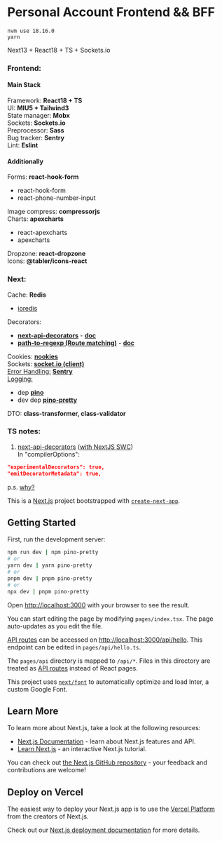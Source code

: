 # Personal Account Frontend && BFF

```
nvm use 18.16.0
yarn
```

Next13 + React18 + TS + Sockets.io

### Frontend:
#### Main Stack<br />
Framework: <b>React18 + TS</b><br/>
UI: <b>MIU5 + Tailwind3</b><br/>
State manager: <b>Mobx</b><br/>
Sockets: <b>Sockets.io</b><br/>
Preprocessor: <b>Sass</b><br/>
Bug tracker: <b>Sentry</b><br/>
Lint: <b>Eslint</b><br>

#### Additionally
Forms: <b>react-hook-form</b><br>
- react-hook-form
- react-phone-number-input

Image compress: <b>compressorjs</b></br>
Charts: <b>apexcharts</b><br/>
 - react-apexcharts
 - apexcharts

Dropzone: <b>react-dropzone</b><br/>
Icons: <b>@tabler/icons-react</b><br/>

### Next:
Cache: <b>Redis</b><br/>
 - <a href="https://www.npmjs.com/package/ioredis">ioredis</a>

Decorators:
 - <b><a href="https://www.npmjs.com/package/next-api-decorators">next-api-decorators</a></b> - <b><a href="https://next-api-decorators.vercel.app/docs/">doc</a></b>
 - <b><a href="https://www.npmjs.com/package/path-to-regexp">path-to-regexp (Route matching)</a></b> - <b><a href="https://next-api-decorators.vercel.app/docs/routing/route-matching">doc</a></b><br />

Cookies: <b><a href="https://www.npmjs.com/package/nookies">nookies</a></b><br />
Sockets: <b><a href="https://www.npmjs.com/package/socket.io-client">socket.io (client)</a></b><br />
<a href="https://nextjs.org/docs/pages/building-your-application/deploying/production-checklist#error-handling">Error Handling:</a> <b><a href="https://www.npmjs.com/package/@sentry/nextjs">Sentry</a></b><br />
<a href="https://nextjs.org/docs/pages/building-your-application/deploying/production-checklist#logging">Logging:</a>
 - dep <b><a href="https://www.npmjs.com/package/pino">pino</a></b><br />
 - dev dep <b><a href="https://www.npmjs.com/package/pino-pretty">pino-pretty</a></b><br />

DTO: <b>class-transformer, class-validator</b><br />


### TS notes:
1) <a href="https://next-api-decorators.vercel.app/">next-api-decorators</a>
   (<a href="https://nextjs.org/docs/architecture/nextjs-compiler" target="_blank">with NextJS SWC</a>)
   <br>
In "compilerOptions":
``` json
"experimentalDecorators": true,
"emitDecoratorMetadata": true,
```
p.s. <a href="https://github.com/instantcommerce/next-api-decorators/issues/320">why?</a>


This is a [Next.js](https://nextjs.org/) project bootstrapped with [`create-next-app`](https://github.com/vercel/next.js/tree/canary/packages/create-next-app).

## Getting Started

First, run the development server:

```bash
npm run dev | npm pino-pretty
# or
yarn dev | yarn pino-pretty
# or
pnpm dev | pnpm pino-pretty
# or
npx dev | pnpm pino-pretty
```

Open [http://localhost:3000](http://localhost:3000) with your browser to see the result.

You can start editing the page by modifying `pages/index.tsx`. The page auto-updates as you edit the file.

[API routes](https://nextjs.org/docs/api-routes/introduction) can be accessed on [http://localhost:3000/api/hello](http://localhost:3000/api/hello). This endpoint can be edited in `pages/api/hello.ts`.

The `pages/api` directory is mapped to `/api/*`. Files in this directory are treated as [API routes](https://nextjs.org/docs/api-routes/introduction) instead of React pages.

This project uses [`next/font`](https://nextjs.org/docs/basic-features/font-optimization) to automatically optimize and load Inter, a custom Google Font.

## Learn More

To learn more about Next.js, take a look at the following resources:

- [Next.js Documentation](https://nextjs.org/docs) - learn about Next.js features and API.
- [Learn Next.js](https://nextjs.org/learn) - an interactive Next.js tutorial.

You can check out [the Next.js GitHub repository](https://github.com/vercel/next.js/) - your feedback and contributions are welcome!

## Deploy on Vercel

The easiest way to deploy your Next.js app is to use the [Vercel Platform](https://vercel.com/new?utm_medium=default-template&filter=next.js&utm_source=create-next-app&utm_campaign=create-next-app-readme) from the creators of Next.js.

Check out our [Next.js deployment documentation](https://nextjs.org/docs/deployment) for more details.
